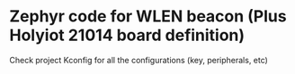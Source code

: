 # Zephyr code for WLEN beacon (Plus Holyiot 21014 board definition)

Check project Kconfig for all the configurations (key, peripherals, etc)